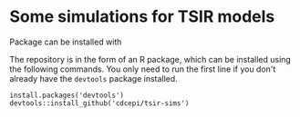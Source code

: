 # Some simulations for TSIR models

Package can be installed with

The repository is in the form of an R package, which can be installed using the following commands. You only need to run the first line if you don't already have the `devtools` package installed.
```
install.packages('devtools')
devtools::install_github('cdcepi/tsir-sims')
```

